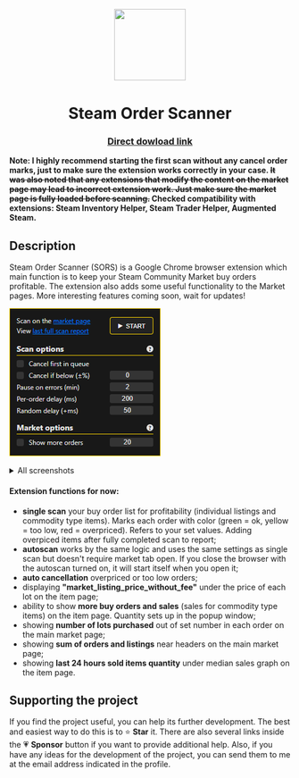<p align="center">
  <img width="128" height="128" src="https://github.com/auwaho/steam-order-scanner/blob/master/logo.png">
</p>
<h1 align="center">Steam Order Scanner</h1>

<h3 align="center">
  <a href="https://storage.googleapis.com/chrome-gcs-uploader.appspot.com/image/WlD8wC6g8khYWPJUsQceQkhXSlv1/iNEddTyWiMfLSwFD6qGq.png" alt="Get Steam Order Scanner for Google Chrome"></a> 
  <a href="https://github.com/auwaho/steam-order-scanner/releases/download/1.7.0/SORS.zip">Direct dowload link</a>
</h3>

**Note: I highly recommend starting the first scan without any cancel order marks, just to make sure the extension works correctly in your case. ~~It was also noted that any extensions that modify the content on the market page may lead to incorrect extension work. Just make sure the market page is fully loaded before scanning.~~ Сhecked compatibility with extensions: Steam Inventory Helper, Steam Trader Helper, Augmented Steam.**

## Description

Steam Order Scanner (SORS) is a Google Chrome browser extension which main function is to keep your Steam Community Market buy orders profitable. The extension also adds some useful functionality to the Market pages. More interesting features coming soon, wait for updates!

![alt text](https://github.com/auwaho/steam-order-scanner/blob/master/screenshots/screenshot.png "Steam Listings Scanner")

<details>
  <summary>All screenshots</summary>
  
![alt text](https://github.com/auwaho/steam-order-scanner/blob/master/screenshots/screenshot_7.png "Steam Listings Scanner")

![alt text](https://github.com/auwaho/steam-order-scanner/blob/master/screenshots/screenshot_2.png "Steam Listings Scanner")

![alt text](https://github.com/auwaho/steam-order-scanner/blob/master/screenshots/screenshot_3.png "Steam Listings Scanner")

![alt text](https://github.com/auwaho/steam-order-scanner/blob/master/screenshots/screenshot_4.png "Steam Listings Scanner")

![alt text](https://github.com/auwaho/steam-order-scanner/blob/master/screenshots/screenshot_5.png "Steam Listings Scanner")

![alt text](https://github.com/auwaho/steam-order-scanner/blob/master/screenshots/screenshot_6.png "Steam Listings Scanner")

</details>

#### Extension functions for now: 
- **single scan** your buy order list for profitability (individual listings and commodity type items). Marks each order with color (green = ok, yellow = too low, red = overpriced). Refers to your set values. Adding overpiced items after fully completed scan to report;
- **autoscan** works by the same logic and uses the same settings as single scan but doesn't require market tab open. If you close the browser with the autoscan turned on, it will start itself when you open it;
- **auto cancellation** overpriced or too low orders;
- displaying **"market_listing_price_without_fee"** under the price of each lot on the item page;
- ability to show **more buy orders and sales** (sales for commodity type items) on the item page. Quantity sets up in the popup window;
- showing **number of lots purchased** out of set number in each order on the main market page;
- showing **sum of orders and listings** near headers on the main market page;
- showing **last 24 hours sold items quantity** under median sales graph on the item page. 

## Supporting the project

If you find the project useful, you can help its further development. The best and easiest way to do this is to ⭐ **Star** it. There are also several links inside the 💗 **Sponsor** button if you want to provide additional help. Also, if you have any ideas for the development of the project, you can send them to me at the email address indicated in the profile.

